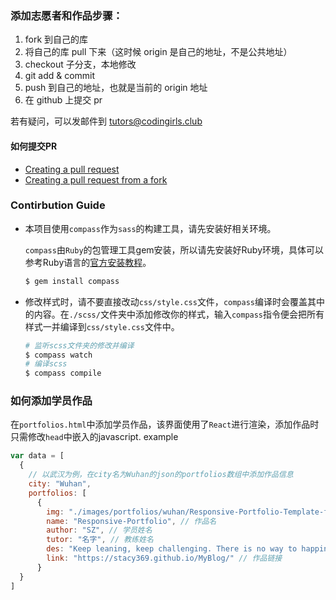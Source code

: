 ### 添加志愿者和作品步骤：

1. fork 到自己的库
2. 将自己的库 pull 下来（这时候 origin 是自己的地址，不是公共地址）
3. checkout 子分支，本地修改
4. git add & commit
5. push 到自己的地址，也就是当前的 origin 地址
6. 在 github 上提交 pr

若有疑问，可以发邮件到  tutors@codingirls.club

#### 如何提交PR
- [Creating a pull request](https://help.github.com/articles/creating-a-pull-request/)
- [Creating a pull request from a fork](https://help.github.com/articles/creating-a-pull-request-from-a-fork/)

### Contirbution Guide
- 本项目使用`compass`作为`sass`的构建工具，请先安装好相关环境。

  `compass`由`Ruby`的包管理工具gem安装，所以请先安装好Ruby环境，具体可以参考Ruby语言的[官方安装教程](https://www.ruby-lang.org/en/documentation/installation/)。

  ```bash
  $ gem install compass
  ```
- 修改样式时，请不要直接改动`css/style.css`文件，`compass`编译时会覆盖其中的内容。在`./scss/`文件夹中添加修改你的样式，输入`compass`指令便会把所有样式一并编译到`css/style.css`文件中。
  ```bash
  # 监听scss文件夹的修改并编译
  $ compass watch
  # 编译scss
  $ compass compile
  ```

### 如何添加学员作品
在`portfolios.html`中添加学员作品，该界面使用了`React`进行渲染，添加作品时只需修改`head`中嵌入的javascript.
example
```js
var data = [
  {
    // 以武汉为例，在city名为Wuhan的json的portfolios数组中添加作品信息
    city: "Wuhan",
    portfolios: [
      {
        img: "./images/portfolios/wuhan/Responsive-Portfolio-Template-for-Developers.jpg", // 作品截图的路径
        name: "Responsive-Portfolio", // 作品名
        author: "SZ", // 学员姓名
        tutor: "名字", // 教练姓名
        des: "Keep leaning, keep challenging. There is no way to happiness,happiness is the way.", // 作品描述
        link: "https://stacy369.github.io/MyBlog/" // 作品链接
      }
  }
]
```
